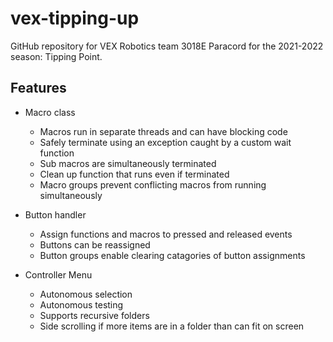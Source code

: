 # vex-tipping-up
GitHub repository for VEX Robotics team 3018E Paracord for the 2021-2022 season: Tipping Point.

## Features
* Macro class
  * Macros run in separate threads and can have blocking code
  * Safely terminate using an exception caught by a custom wait function
  * Sub macros are simultaneously terminated
  * Clean up function that runs even if terminated
  * Macro groups prevent conflicting macros from running simultaneously

* Button handler
  * Assign functions and macros to pressed and released events
  * Buttons can be reassigned
  * Button groups enable clearing catagories of button assignments

* Controller Menu
  * Autonomous selection
  * Autonomous testing
  * Supports recursive folders
  * Side scrolling if more items are in a folder than can fit on screen
